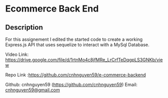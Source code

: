 # Ecommerce Back End
  
  ## Description
  
  For this assignement I edited the started code to create a working Express.js API that uses sequelize to interact with a MySql Database.
  
  Video Link: https://drive.google.com/file/d/1rtnMo4c8jfMRe_LrCrfTeDqgpLS3GNKb/view

  Repo Link :https://github.com/cnhnguyen59/e-commerce-backend
  
  
  Github: cnhnguyen59 (https://github.com/cnhnguyen59)
  Email: cnhnguyen59@gmail.com